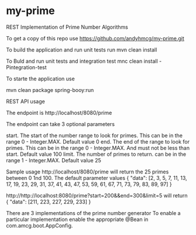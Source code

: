 # my-prime

REST Implementation of Prime Number Algorithms

To get a copy of this repo use
https://github.com/andyhmcg/my-prime.git

To build the application and run unit tests run
mvn clean install

To Buld and run unit tests and integration test
mnc clean install -Pintegration-test

To starte the application use

mvn clean package spring-booy:run

REST API usage

The endpoint is
http://localhost/8080/prime

The endpoint can take 3 optional parameters

start. The start of the number range to look for primes. This can be in the range 0 - Integer.MAX. Default value 0
end. The end of the range to look for primes. This can be in the range 0 - Integer.MAX. And must not be less than start. Default value 100
limit. The number of primes to return. can be in the range 1 - Integer.MAX. Default value 25

Sample usage
http://localhost/8080/prime
will return the 25 primes between 0 1nd 100. The default parameter values
{
	"data": [2, 3, 5, 7, 11, 13, 17, 19, 23, 29, 31, 37, 41, 43, 47, 53, 59, 61, 67, 71, 73, 79, 83, 89, 97]
}

http://http://localhost:8080/prime?start=200&&end=300&limit=5
will return
{
	"data": [211, 223, 227, 229, 233]
}


There are 3 implementations of the prime number generator
To enable a particular implementation enable the appropriate @Bean in
com.amcg.boot.AppConfig.

